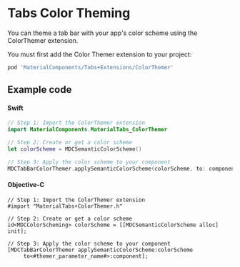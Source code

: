 <!--docs:
title: "Color Theming"
layout: detail
section: components
excerpt: "How to theme Tabs using the Material Design color system."
iconId: tabs
path: /catalog/tabs/color-theming/
-->

# Tabs Color Theming

You can theme a tab bar with your app's color scheme using the ColorThemer extension.

You must first add the Color Themer extension to your project:

``` bash
pod 'MaterialComponents/Tabs+Extensions/ColorThemer'
```

## Example code

<!--<div class="material-code-render" markdown="1">-->
#### Swift
``` swift
// Step 1: Import the ColorThemer extension
import MaterialComponents.MaterialTabs_ColorThemer

// Step 2: Create or get a color scheme
let colorScheme = MDCSemanticColorScheme()

// Step 3: Apply the color scheme to your component
MDCTabBarColorThemer.applySemanticColorScheme(colorScheme, to: component)
```

#### Objective-C

``` objc
// Step 1: Import the ColorThemer extension
#import "MaterialTabs+ColorThemer.h"

// Step 2: Create or get a color scheme
id<MDCColorScheming> colorScheme = [[MDCSemanticColorScheme alloc] init];

// Step 3: Apply the color scheme to your component
[MDCTabBarColorThemer applySemanticColorScheme:colorScheme
     to<#themer_parameter_name#>:component];
```
<!--</div>-->
